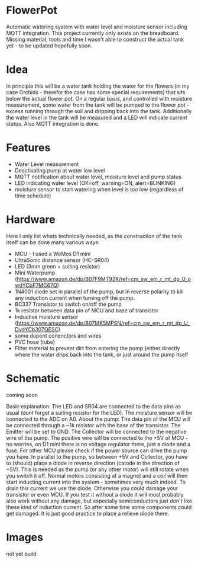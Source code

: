 # FlowerPot
Automatic watering system with water level and moisture sensor including MQTT integration.
This project currently only exists on the breadboard. Missing material, tools and time I wasn't able to construct the actual tank yet - to be updated hopefully soon.

# Idea
In principle this will be a water tank holding the water for the flowers (in my case Orchids - therefor the case has some special requirements) that sits below the actual flower pot. On a regular basis, and controlled with moisture measurement, some water from the tank will be pumped to the flower pot - excess running through the soil and dripping back into the tank.
Additionally the water level in the tank will be measured and a LED will indicate current status. Also MQTT integration is done.

# Features
* Water Level measurement
* Deactivating pump at water low level
* MQTT notification about water level, moisture level and pump status
* LED indicating water level (OK=off, warning=ON, alert=BLINKING)
* moisture sensor to start watering when level is too low (regardless of time schedule)

# Hardware
Here I only list whats technically needed, as the construction of the tank itself can be done many various ways:
* MCU - I used a WeMos D1 mini
* UltraSonic distance sensor (HC-SR04)
* LED (3mm green + suiting resistor)
* Mini Waterpump (https://www.amazon.de/dp/B07F9MT92K/ref=cm_sw_em_r_mt_dp_U_owdYCbF7MC67Q)
* 1N4001 diode set in parallel of the pump, but in reverse polarity to kill any induction current when turning off the pump.
* BC337 Transistor to switch on/off the pump
* 1k resistor between data pin of MCU and base of transistor
* Inductive moisture sensor (https://www.amazon.de/dp/B07MK5MPSN/ref=cm_sw_em_r_mt_dp_U_DydYCb307QESC)
* some dupont conenctors and wires
* PVC hose (tube)
* Filter material to prevent dirt from entering the pump (either directly where the water drips back into the tank, or just around the pump itself

# Schematic
coming soon

Basic explanation:
The LED and SR04 are connected to the data pins as usual (dont forget a suiting resistor for the LED). The moisture sensor will be connected to the ADC on A0.
About the pump: The data pin of the MCU will be connected through a ~1k resistor with the base of the transistor. The Emitter will be set to GND. The Collector will be connected to the negative wire of the pump. The positive wire will be connected to the +5V of MCU - no worries, on D1 mini there is no voltage regulator there, just a diode and a fuse. For other MCU please check if the power source can drive the pump you have.
In parallel to the pump, so between +5V and Collector, you have to (should) place a diode in reverse direction (catode in the direction of +5V). This is needed as the pump (or any other motor) will still rotate when you switch it off. Normal motors consisting af a magnet and a coil will then start inducting current into the system - sometimes very much indeed. To drain this current we use the diode. Otherwise you could damage your transistor or even MCU. If you test it without a diode it will most probably also work without any damage, but especially semiconductors just don't like these kind of induction current. So after some time some components could get damaged. It is just good practice to place a relieve diode there.

# Images
not yet build
